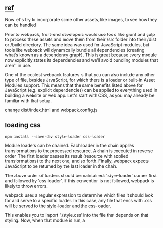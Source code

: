 ## [ref](https://webpack.js.org/guides/asset-management/)

Now let's try to incorporate some other assets, like images, to see how they can be handled

Prior to webpack, front-end developers would use tools like grunt and gulp to process these assets and move them from their /src folder into their /dist or /build directory. The same idea was used for JavaScript modules, but tools like webpack will dynamically bundle all dependencies (creating what's known as a dependency graph). This is great because every module now explicitly states its dependencies and we'll avoid bundling modules that aren't in use.

One of the coolest webpack features is that you can also include any other type of file, besides JavaScript, for which there is a loader or built-in Asset Modules support. This means that the same benefits listed above for JavaScript (e.g. explicit dependencies) can be applied to everything used in building a website or web app. Let's start with CSS, as you may already be familiar with that setup.

change dist/index.html and webpack.config.js

## loading css

`npm install --save-dev style-loader css-loader`

Module loaders can be chained. Each loader in the chain applies transformations to the processed resource. A chain is executed in reverse order. The first loader passes its result (resource with applied transformations) to the next one, and so forth. Finally, webpack expects JavaScript to be returned by the last loader in the chain.

The above order of loaders should be maintained: 'style-loader' comes first and followed by 'css-loader'. If this convention is not followed, webpack is likely to throw errors.

webpack uses a regular expression to determine which files it should look for and serve to a specific loader. In this case, any file that ends with .css will be served to the style-loader and the css-loader.

This enables you to import './style.css' into the file that depends on that styling. Now, when that module is run, a <style> tag with the stringified css will be inserted into the <head> of your html file.

add a `style.css` in /src

run `npm run build`

Open up dist/index.html in your browser again and you should see that Hello webpack is now styled in red

o see what webpack did, inspect the page (don't view the page source, as it won't show you the result, because the <style> tag is dynamically created by JavaScript) and look at the page's head tags. It should contain the style block that we imported in index.js.

Note that you can, and in most cases should, minimize css for better load times in production. On top of that, loaders exist for pretty much any flavor of CSS you can think of – postcss, sass, and less to name a few.

## Loading Images

So now we're pulling in our CSS, but what about our images like backgrounds and icons? As of webpack 5, using the **built-in Asset Modules** we can easily incorporate those in our system as well:

Now, when you import MyImage from './my-image.png', that image will be processed and added to your output directory and the MyImage variable will contain the final url of that image after processing. When using the css-loader, as shown above, a similar process will occur for url('./my-image.png') within your CSS. The loader will recognize this is a local file, and replace the './my-image.png' path with the final path to the image in your output directory. The html-loader handles <img src="./my-image.png" /> in the same manner.

change style.css add backgroud-img and add icon in /src

run `npm run build`

If all went well, you should now see your icon as a repeating background, as well as an img element beside our Hello webpack text. If you inspect this element, you'll see that the actual filename has changed to something like 29822eaa871e8eadeaa4.png. This means webpack found our file in the src folder and processed it!

## Loading Fonts https://webpack.js.org/guides/asset-management/#loading-fonts

```js
{
        test: /\.(woff|woff2|eot|ttf|otf)$/i,
        type: 'asset/resource',
},
```

## Loading Data

- csv xml

```js
npm install --save-dev csv-loader xml-loader

{
        test: /\.(csv|tsv)$/i,
        use: ['csv-loader'],
      },
      {
        test: /\.xml$/i,
        use: ['xml-loader'],
      },
```

Customize parser of JSON modules

- toml yml json

`npm install toml yamljs json5 --save-dev`

```js
const path = require("path");
const toml = require("toml");
const yaml = require("yamljs");
const json5 = require("json5");

module.exports = {
  entry: "./src/index.js",
  output: {
    filename: "bundle.js",
    path: path.resolve(__dirname, "dist"),
  },
  module: {
    rules: [
      {
        test: /\.css$/i,
        use: ["style-loader", "css-loader"],
      },
      {
        test: /\.(png|svg|jpg|jpeg|gif)$/i,
        type: "asset/resource",
      },
      {
        test: /\.(woff|woff2|eot|ttf|otf)$/i,
        type: "asset/resource",
      },
      {
        test: /\.(csv|tsv)$/i,
        use: ["csv-loader"],
      },
      {
        test: /\.xml$/i,
        use: ["xml-loader"],
      },
      {
        test: /\.toml$/i,
        type: "json",
        parser: {
          parse: toml.parse,
        },
      },
      {
        test: /\.yaml$/i,
        type: "json",
        parser: {
          parse: yaml.parse,
        },
      },
      {
        test: /\.json5$/i,
        type: "json",
        parser: {
          parse: json5.parse,
        },
      },
    ],
  },
};
```
